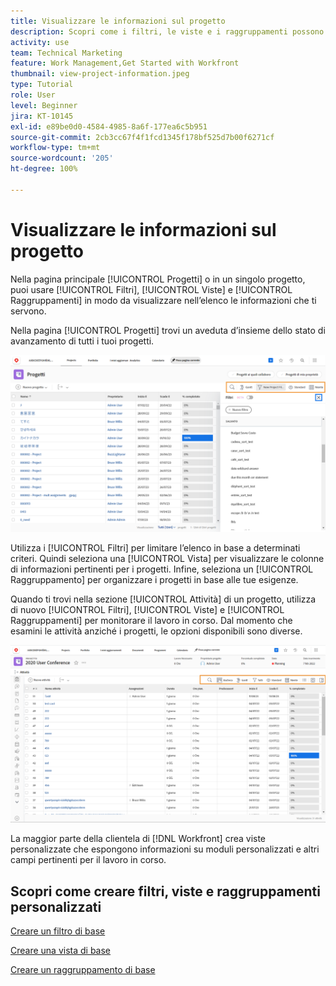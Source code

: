 ```yaml
---
title: Visualizzare le informazioni sul progetto
description: Scopri come i filtri, le viste e i raggruppamenti possono agevolare la visualizazione di informazioni sui progetti e semplificarne la gestione.
activity: use
team: Technical Marketing
feature: Work Management,Get Started with Workfront
thumbnail: view-project-information.jpeg
type: Tutorial
role: User
level: Beginner
jira: KT-10145
exl-id: e89be0d0-4584-4985-8a6f-177ea6c5b951
source-git-commit: 2cb3cc67f4f1fcd1345f178bf525d7b00f6271cf
workflow-type: tm+mt
source-wordcount: '205'
ht-degree: 100%

---
```


# Visualizzare le informazioni sul progetto

Nella pagina principale [!UICONTROL Progetti] o in un singolo progetto, puoi usare [!UICONTROL Filtri], [!UICONTROL Viste] e [!UICONTROL Raggruppamenti] in modo da visualizzare nell’elenco le informazioni che ti servono.

Nella pagina [!UICONTROL Progetti] trovi un aveduta d’insieme dello stato di avanzamento di tutti i tuoi progetti.

![Pagina Progetti con filtri visualizzati](assets/planner-fund-project-page-fvg-copy.png)

Utilizza i [!UICONTROL Filtri] per limitare l’elenco in base a determinati criteri. Quindi seleziona una [!UICONTROL Vista] per visualizzare le colonne di informazioni pertinenti per i progetti. Infine, seleziona un [!UICONTROL Raggruppamento] per organizzare i progetti in base alle tue esigenze.

Quando ti trovi nella sezione [!UICONTROL Attività] di un progetto, utilizza di nuovo [!UICONTROL Filtri], [!UICONTROL Viste] e [!UICONTROL Raggruppamenti] per monitorare il lavoro in corso. Dal momento che esamini le attività anziché i progetti, le opzioni disponibili sono diverse.

![Elenco delle attività del progetto con viste visualizzate](assets/planner-fund-task-list-fvg.png)

La maggior parte della clientela di [!DNL Workfront] crea viste personalizzate che espongono informazioni su moduli personalizzati e altri campi pertinenti per il lavoro in corso.

## Scopri come creare filtri, viste e raggruppamenti personalizzati

[Creare un filtro di base](https://experienceleague.adobe.com/docs/workfront-learn/tutorials-workfront/reporting/basic-reporting/create-a-basic-filter.html?lang=it)

[Creare una vista di base](https://experienceleague.adobe.com/docs/workfront-learn/tutorials-workfront/reporting/basic-reporting/create-a-basic-view.html?lang=it)

[Creare un raggruppamento di base](https://experienceleague.adobe.com/docs/workfront-learn/tutorials-workfront/reporting/basic-reporting/create-a-basic-grouping.html?lang=it)
